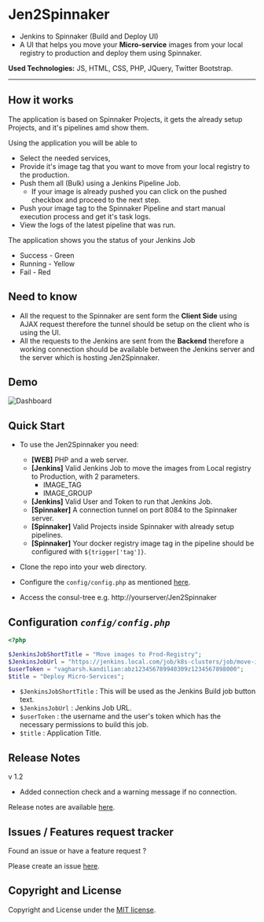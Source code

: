 # Jen2Spinnaker

- Jenkins to Spinnaker (Build and Deploy UI)
- A UI that helps you move your **Micro-service** images from your local registry to production and deploy them using Spinnaker. 

**Used Technologies:** JS, HTML, CSS, PHP, JQuery, Twitter Bootstrap.

-----------------
How  it works
----
The application is based on Spinnaker Projects, it gets the already setup Projects, and it's pipelines amd show them.

Using the application you will be able to
 - Select the needed services,
 - Provide it's image tag that you want to move from your local registry to the production.
 - Push them all (Bulk) using a Jenkins Pipeline Job.
   - If your image is already pushed you can click on the pushed checkbox and proceed to the next step.
 - Push your image tag to the Spinnaker Pipeline and start manual execution process and get it's task logs. 
 - View the logs of the latest pipeline that was run.

The application shows you the status of your Jenkins Job 
- Success - Green
- Running - Yellow
- Fail - Red

Need to know
----
- All the request to the Spinnaker are sent form the **Client Side** using AJAX request therefore the tunnel should be setup on the client who is using the UI.
- All the requests to the Jenkins are sent from the **Backend** therefore a working connection should be available between the Jenkins server and the server which is hosting Jen2Spinnaker. 

   
Demo
------
![Dashboard](https://image.ibb.co/cccHKb/Capture.png "Dashboard")

Quick Start
-----------
- To use the Jen2Spinnaker you need:
  - **[WEB]** PHP and a web server.
  - **[Jenkins]** Valid Jenkins Job to move the images from Local registry to Production, with 2 parameters.
    - IMAGE_TAG
     - IMAGE_GROUP
  - **[Jenkins]** Valid User and Token to run that Jenkins Job.
  - **[Spinnaker]** A connection tunnel on port 8084 to the Spinnaker server. 
  - **[Spinnaker]** Valid Projects inside Spinnaker with already setup pipelines.
  - **[Spinnaker]** Your docker registry image tag in the pipeline should be configured with `${trigger['tag']}`.

- Clone the repo into your web directory.
- Configure the `config/config.php` as mentioned [here](#configuration-configconfigphp).
- Access the consul-tree e.g. http://yourserver/Jen2Spinnaker

Configuration *`config/config.php`*
------------------
```php
<?php

$JenkinsJobShortTitle = "Move images to Prod-Registry";
$JenkinsJobUrl = "https://jenkins.local.com/job/k8s-clusters/job/move-image/";
$userToken = "vagharsh.kandilian:abz123456789940309z1234567898000";
$title = "Deploy Micro-Services";
```
- `$JenkinsJobShortTitle` : This will be used as the Jenkins Build job button text.
- `$JenkinsJobUrl` : Jenkins Job URL.
- `$userToken` : the username and the user's token which has the necessary permissions to build this job.
- `$title` : Application Title.

Release Notes
---------
v 1.2
- Added connection check and a warning message if no connection.

Release notes are available [here](release.md).

Issues / Features request tracker
-----------
Found an issue or have a feature request ?

Please create an issue [here](https://github.com/vagharsh/Jen2Spinnaker/issues).

Copyright and License
---------------------
Copyright and License under the [MIT license](LICENSE).
